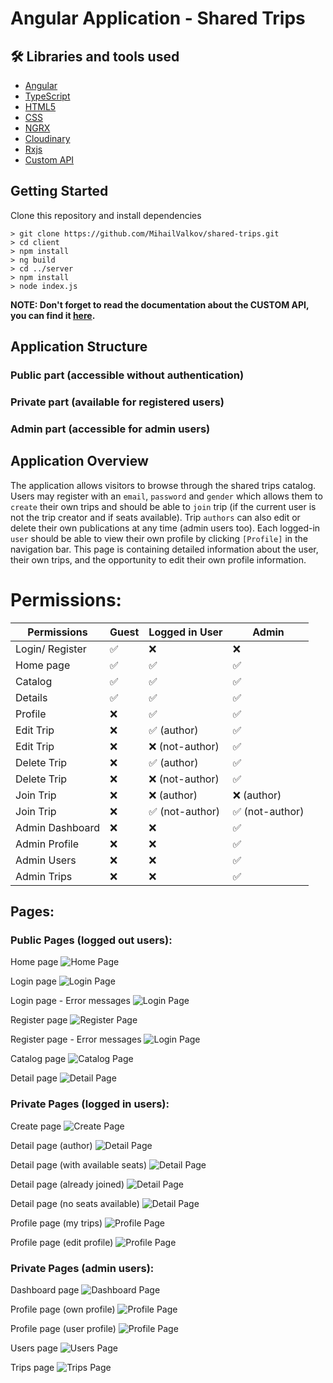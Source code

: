 # Angular Application - Shared Trips

## 🛠 Libraries and tools used
- [Angular](https://angular.io/)
- [TypeScript](https://www.typescriptlang.org/)
- [HTML5](https://developer.mozilla.org/en-US/docs/Glossary/HTML5)
- [CSS](https://developer.mozilla.org/en-US/docs/Web/CSS)
- [NGRX](https://ngrx.io/guide/store)
- [Cloudinary](https://cloudinary.com/)
- [Rxjs](https://rxjs.dev/guide/overview)
- [Custom API](https://github.com/MihailValkov/shared-trips/blob/main/server/readMe.md)


## Getting Started
Clone this repository and install dependencies
```
> git clone https://github.com/MihailValkov/shared-trips.git
> cd client
> npm install
> ng build
> cd ../server
> npm install
> node index.js
```
**NOTE: Don't forget to read the documentation about the CUSTOM API, you can find it [here](https://github.com/MihailValkov/shared-trips/blob/main/server/readMe.md).**

## Application Structure

### Public part (accessible without authentication)
### Private part (available for registered users)
### Admin part (accessible for admin users)

## Application Overview
The application allows visitors to browse through the shared trips catalog. Users may register with an `email`, `password` and `gender` which allows them to `create` their own trips and should be able to `join` trip (if the current user is not the trip creator and if seats available). Trip `authors` can also edit or delete their own publications at any time (admin users too). Each logged-in `user` should be able to view their own profile by clicking `[Profile]` in the navigation bar. 
This page is containing detailed information about the user, their own trips, and the opportunity to edit their own profile information.

# Permissions:

| **Permissions** | Guest   | Logged in User  | Admin           |
| --------------- | -----   | --------------  | --------------  |
| Login/ Register | ✅     | ❌              | ❌              |
| Home page       | ✅     | ✅              | ✅              |
| Catalog         | ✅     | ✅              | ✅              |
| Details         | ✅     | ✅              | ✅              |
| Profile         | ❌     | ✅              | ✅              |
| Edit Trip       | ❌     | ✅ (author)     | ✅              |
| Edit Trip       | ❌     | ❌ (not-author) | ✅              |
| Delete Trip     | ❌     | ✅ (author)     | ✅              |
| Delete Trip     | ❌     | ❌ (not-author) | ✅              |
| Join Trip       | ❌     | ❌ (author)     | ❌ (author)     |
| Join Trip       | ❌     | ✅ (not-author) | ✅ (not-author) |
| Admin Dashboard | ❌     | ❌              | ✅              |
| Admin Profile   | ❌     | ❌              | ✅              |
| Admin Users     | ❌     | ❌              | ✅              |
| Admin Trips     | ❌     | ❌              | ✅              |

## Pages:

### Public Pages (logged out users):

Home page
![Home Page](https://raw.githubusercontent.com/MihailValkov/shared-trips/main/images/Home.png)

Login page
![Login Page](https://raw.githubusercontent.com/MihailValkov/shared-trips/main/images/Login.png)

Login page - Error messages
![Login Page](https://raw.githubusercontent.com/MihailValkov/shared-trips/main/images/Login-error.png)

Register page
![Register Page](https://raw.githubusercontent.com/MihailValkov/shared-trips/main/images/Register.png)

Register page - Error messages
![Login Page](https://raw.githubusercontent.com/MihailValkov/shared-trips/main/images/Register-error.png)

Catalog page
![Catalog Page](https://raw.githubusercontent.com/MihailValkov/shared-trips/main/images/Catalog.png)

Detail page
![Detail Page](https://raw.githubusercontent.com/MihailValkov/shared-trips/main/images/Detail-guest.png)

### Private Pages (logged in users):

Create page
![Create Page](https://raw.githubusercontent.com/MihailValkov/shared-trips/main/images/Create.png)

Detail page (author)
![Detail Page](https://raw.githubusercontent.com/MihailValkov/shared-trips/main/images/Detail-author.png)

Detail page (with available seats)
![Detail Page](https://raw.githubusercontent.com/MihailValkov/shared-trips/main/images/Detail-user-available-seats.png)

Detail page (already joined)
![Detail Page](https://raw.githubusercontent.com/MihailValkov/shared-trips/main/images/Detail-user-joined.png)

Detail page (no seats available)
![Detail Page](https://raw.githubusercontent.com/MihailValkov/shared-trips/main/images/Detail-user-no-available-seats.png)

Profile page (my trips)
![Profile Page](https://raw.githubusercontent.com/MihailValkov/shared-trips/main/images/Profile-trips.png)

Profile page (edit profile)
![Profile Page](https://raw.githubusercontent.com/MihailValkov/shared-trips/main/images/Profile-edit.png)

### Private Pages (admin users):

Dashboard page 
![Dashboard Page](https://raw.githubusercontent.com/MihailValkov/shared-trips/main/images/Admin-dashboard.png)

Profile page (own profile)
![Profile Page](https://raw.githubusercontent.com/MihailValkov/shared-trips/main/images/Admin-profile.png)

Profile page (user profile)
![Profile Page](https://raw.githubusercontent.com/MihailValkov/shared-trips/main/images/Admin-user-profile.png)

Users page 
![Users Page](https://raw.githubusercontent.com/MihailValkov/shared-trips/main/images/Admin-users.png)

Trips page 
![Trips Page](https://raw.githubusercontent.com/MihailValkov/shared-trips/main/images/Admin-trips.png)


